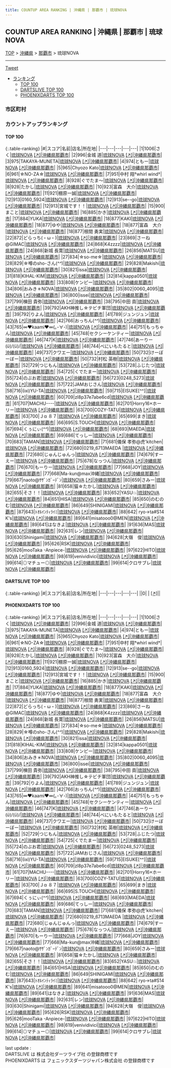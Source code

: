 ```yaml
---
title: COUNTUP AREA RANKING | 沖縄県 | 那覇市 | 琉球NOVA
---
```

## COUNTUP AREA RANKING | 沖縄県 | 那覇市 | 琉球NOVA

[TOP](/darts/rank/) > [沖縄県](/darts/rank/沖縄県/) > [那覇市](/darts/rank/沖縄県/那覇市/) > 琉球NOVA

___

<a href="https://twitter.com/share?ref_src=twsrc%5Etfw" data-text="COUNTUP AREA RANKING | 沖縄県那覇市琉球NOVA" class="twitter-share-button" data-hashtags="DARTSLIVE,PHOENIXDARTS,darts,ダーツ" data-show-count="false">Tweet</a>

* [ランキング](#カウントアップランキング)
    * [TOP 100](#top-100)
    * [DARTSLIVE TOP 100](#dartslive-top-100)
    * [PHOENIXDARTS TOP 100](#phoenixdarts-top-100)

### 市区町村

<ul>

</ul>

### カウントアップランキング

#### TOP 100



{:.table-ranking}
|#|スコア|名前|店名|所在地|
|---|---|---|---|---|
|1|1006|<span class="rank-name-pd">さく</span>|<a href="/darts/rank/shops/65131.html">琉球NOVA</a> <a href="https://vs.phoenixdarts.com/jp/shop/shopDetailInfo/s_65131?s_seq=65131">[↗]</a>|<a href="/darts/rank/沖縄県/那覇市">沖縄県那覇市</a>|
|2|996|<span class="rank-name-pd">金城 道</span>|<a href="/darts/rank/shops/65131.html">琉球NOVA</a> <a href="https://vs.phoenixdarts.com/jp/shop/shopDetailInfo/s_65131?s_seq=65131">[↗]</a>|<a href="/darts/rank/沖縄県/那覇市">沖縄県那覇市</a>|
|3|975|<span class="rank-name-pd">TAKAYA-MUNETA</span>|<a href="/darts/rank/shops/65131.html">琉球NOVA</a> <a href="https://vs.phoenixdarts.com/jp/shop/shopDetailInfo/s_65131?s_seq=65131">[↗]</a>|<a href="/darts/rank/沖縄県/那覇市">沖縄県那覇市</a>|
|4|974|<span class="rank-name-pd">ともー</span>|<a href="/darts/rank/shops/65131.html">琉球NOVA</a> <a href="https://vs.phoenixdarts.com/jp/shop/shopDetailInfo/s_65131?s_seq=65131">[↗]</a>|<a href="/darts/rank/沖縄県/那覇市">沖縄県那覇市</a>|
|5|965|<span class="rank-name-pd">Chyozo Kato</span>|<a href="/darts/rank/shops/65131.html">琉球NOVA</a> <a href="https://vs.phoenixdarts.com/jp/shop/shopDetailInfo/s_65131?s_seq=65131">[↗]</a>|<a href="/darts/rank/沖縄県/那覇市">沖縄県那覇市</a>|
|6|961|<span class="rank-name-pd">☆NO-ZA☆</span>|<a href="/darts/rank/shops/65131.html">琉球NOVA</a> <a href="https://vs.phoenixdarts.com/jp/shop/shopDetailInfo/s_65131?s_seq=65131">[↗]</a>|<a href="/darts/rank/沖縄県/那覇市">沖縄県那覇市</a>|
|7|951|<span class="rank-name-pd">中村 翔†whirl wind†</span>|<a href="/darts/rank/shops/65131.html">琉球NOVA</a> <a href="https://vs.phoenixdarts.com/jp/shop/shopDetailInfo/s_65131?s_seq=65131">[↗]</a>|<a href="/darts/rank/沖縄県/那覇市">沖縄県那覇市</a>|
|8|928|<span class="rank-name-pd">ぐでたま〜</span>|<a href="/darts/rank/shops/65131.html">琉球NOVA</a> <a href="https://vs.phoenixdarts.com/jp/shop/shopDetailInfo/s_65131?s_seq=65131">[↗]</a>|<a href="/darts/rank/沖縄県/那覇市">沖縄県那覇市</a>|
|8|928|<span class="rank-name-pd">たかし</span>|<a href="/darts/rank/shops/65131.html">琉球NOVA</a> <a href="https://vs.phoenixdarts.com/jp/shop/shopDetailInfo/s_65131?s_seq=65131">[↗]</a>|<a href="/darts/rank/沖縄県/那覇市">沖縄県那覇市</a>|
|10|923|<span class="rank-name-pd">富森　大介</span>|<a href="/darts/rank/shops/65131.html">琉球NOVA</a> <a href="https://vs.phoenixdarts.com/jp/shop/shopDetailInfo/s_65131?s_seq=65131">[↗]</a>|<a href="/darts/rank/沖縄県/那覇市">沖縄県那覇市</a>|
|11|921|<span class="rank-name-pd">棚原一誠</span>|<a href="/darts/rank/shops/65131.html">琉球NOVA</a> <a href="https://vs.phoenixdarts.com/jp/shop/shopDetailInfo/s_65131?s_seq=65131">[↗]</a>|<a href="/darts/rank/沖縄県/那覇市">沖縄県那覇市</a>|
|12|913|<span class="rank-name-pd">0160_5924</span>|<a href="/darts/rank/shops/65131.html">琉球NOVA</a> <a href="https://vs.phoenixdarts.com/jp/shop/shopDetailInfo/s_65131?s_seq=65131">[↗]</a>|<a href="/darts/rank/沖縄県/那覇市">沖縄県那覇市</a>|
|12|913|<span class="rank-name-pd">se--go</span>|<a href="/darts/rank/shops/65131.html">琉球NOVA</a> <a href="https://vs.phoenixdarts.com/jp/shop/shopDetailInfo/s_65131?s_seq=65131">[↗]</a>|<a href="/darts/rank/沖縄県/那覇市">沖縄県那覇市</a>|
|12|913|<span class="rank-name-pd">宮城です！！</span>|<a href="/darts/rank/shops/65131.html">琉球NOVA</a> <a href="https://vs.phoenixdarts.com/jp/shop/shopDetailInfo/s_65131?s_seq=65131">[↗]</a>|<a href="/darts/rank/沖縄県/那覇市">沖縄県那覇市</a>|
|15|900|<span class="rank-name-pd">まこと</span>|<a href="/darts/rank/shops/65131.html">琉球NOVA</a> <a href="https://vs.phoenixdarts.com/jp/shop/shopDetailInfo/s_65131?s_seq=65131">[↗]</a>|<a href="/darts/rank/沖縄県/那覇市">沖縄県那覇市</a>|
|16|885|<span class="rank-name-pd">かき</span>|<a href="/darts/rank/shops/65131.html">琉球NOVA</a> <a href="https://vs.phoenixdarts.com/jp/shop/shopDetailInfo/s_65131?s_seq=65131">[↗]</a>|<a href="/darts/rank/沖縄県/那覇市">沖縄県那覇市</a>|
|17|884|<span class="rank-name-pd">*YUKA*</span>|<a href="/darts/rank/shops/65131.html">琉球NOVA</a> <a href="https://vs.phoenixdarts.com/jp/shop/shopDetailInfo/s_65131?s_seq=65131">[↗]</a>|<a href="/darts/rank/沖縄県/那覇市">沖縄県那覇市</a>|
|18|877|<span class="rank-name-pd">KAKI</span>|<a href="/darts/rank/shops/65131.html">琉球NOVA</a> <a href="https://vs.phoenixdarts.com/jp/shop/shopDetailInfo/s_65131?s_seq=65131">[↗]</a>|<a href="/darts/rank/沖縄県/那覇市">沖縄県那覇市</a>|
|18|877|<span class="rank-name-pd">ゆや</span>|<a href="/darts/rank/shops/65131.html">琉球NOVA</a> <a href="https://vs.phoenixdarts.com/jp/shop/shopDetailInfo/s_65131?s_seq=65131">[↗]</a>|<a href="/darts/rank/沖縄県/那覇市">沖縄県那覇市</a>|
|18|877|<span class="rank-name-pd">富森　大介　</span>|<a href="/darts/rank/shops/65131.html">琉球NOVA</a> <a href="https://vs.phoenixdarts.com/jp/shop/shopDetailInfo/s_65131?s_seq=65131">[↗]</a>|<a href="/darts/rank/沖縄県/那覇市">沖縄県那覇市</a>|
|18|877|<span class="rank-name-pd">根間 勇実</span>|<a href="/darts/rank/shops/65131.html">琉球NOVA</a> <a href="https://vs.phoenixdarts.com/jp/shop/shopDetailInfo/s_65131?s_seq=65131">[↗]</a>|<a href="/darts/rank/沖縄県/那覇市">沖縄県那覇市</a>|
|22|872|<span class="rank-name-pd">どらっち(・ω・)</span>|<a href="/darts/rank/shops/65131.html">琉球NOVA</a> <a href="https://vs.phoenixdarts.com/jp/shop/shopDetailInfo/s_65131?s_seq=65131">[↗]</a>|<a href="/darts/rank/沖縄県/那覇市">沖縄県那覇市</a>|
|23|869|<span class="rank-name-pd">さーね@GIMAC</span>|<a href="/darts/rank/shops/65131.html">琉球NOVA</a> <a href="https://vs.phoenixdarts.com/jp/shop/shopDetailInfo/s_65131?s_seq=65131">[↗]</a>|<a href="/darts/rank/沖縄県/那覇市">沖縄県那覇市</a>|
|24|868|<span class="rank-name-pd">K4zzzz</span>|<a href="/darts/rank/shops/65131.html">琉球NOVA</a> <a href="https://vs.phoenixdarts.com/jp/shop/shopDetailInfo/s_65131?s_seq=65131">[↗]</a>|<a href="/darts/rank/沖縄県/那覇市">沖縄県那覇市</a>|
|24|868|<span class="rank-name-pd">新城 長寛</span>|<a href="/darts/rank/shops/65131.html">琉球NOVA</a> <a href="https://vs.phoenixdarts.com/jp/shop/shopDetailInfo/s_65131?s_seq=65131">[↗]</a>|<a href="/darts/rank/沖縄県/那覇市">沖縄県那覇市</a>|
|26|856|<span class="rank-name-pd">MATSU</span>|<a href="/darts/rank/shops/65131.html">琉球NOVA</a> <a href="https://vs.phoenixdarts.com/jp/shop/shopDetailInfo/s_65131?s_seq=65131">[↗]</a>|<a href="/darts/rank/沖縄県/那覇市">沖縄県那覇市</a>|
|27|834|<span class="rank-name-pd">☆so-me☆</span>|<a href="/darts/rank/shops/65131.html">琉球NOVA</a> <a href="https://vs.phoenixdarts.com/jp/shop/shopDetailInfo/s_65131?s_seq=65131">[↗]</a>|<a href="/darts/rank/沖縄県/那覇市">沖縄県那覇市</a>|
|28|829|<span class="rank-name-pd">☆噂のsho-さん(*^^*)</span>|<a href="/darts/rank/shops/65131.html">琉球NOVA</a> <a href="https://vs.phoenixdarts.com/jp/shop/shopDetailInfo/s_65131?s_seq=65131">[↗]</a>|<a href="/darts/rank/沖縄県/那覇市">沖縄県那覇市</a>|
|29|828|<span class="rank-name-pd">Makishi</span>|<a href="/darts/rank/shops/65131.html">琉球NOVA</a> <a href="https://vs.phoenixdarts.com/jp/shop/shopDetailInfo/s_65131?s_seq=65131">[↗]</a>|<a href="/darts/rank/沖縄県/那覇市">沖縄県那覇市</a>|
|30|821|<span class="rank-name-pd">issa</span>|<a href="/darts/rank/shops/65131.html">琉球NOVA</a> <a href="https://vs.phoenixdarts.com/jp/shop/shopDetailInfo/s_65131?s_seq=65131">[↗]</a>|<a href="/darts/rank/沖縄県/那覇市">沖縄県那覇市</a>|
|31|818|<span class="rank-name-pd">KIHAL-KIM</span>|<a href="/darts/rank/shops/65131.html">琉球NOVA</a> <a href="https://vs.phoenixdarts.com/jp/shop/shopDetailInfo/s_65131?s_seq=65131">[↗]</a>|<a href="/darts/rank/沖縄県/那覇市">沖縄県那覇市</a>|
|32|814|<span class="rank-name-pd">kappa0501</span>|<a href="/darts/rank/shops/65131.html">琉球NOVA</a> <a href="https://vs.phoenixdarts.com/jp/shop/shopDetailInfo/s_65131?s_seq=65131">[↗]</a>|<a href="/darts/rank/沖縄県/那覇市">沖縄県那覇市</a>|
|33|808|<span class="rank-name-pd">ケンピー</span>|<a href="/darts/rank/shops/65131.html">琉球NOVA</a> <a href="https://vs.phoenixdarts.com/jp/shop/shopDetailInfo/s_65131?s_seq=65131">[↗]</a>|<a href="/darts/rank/沖縄県/那覇市">沖縄県那覇市</a>|
|34|806|<span class="rank-name-pd">おみき＊NOVA</span>|<a href="/darts/rank/shops/65131.html">琉球NOVA</a> <a href="https://vs.phoenixdarts.com/jp/shop/shopDetailInfo/s_65131?s_seq=65131">[↗]</a>|<a href="/darts/rank/沖縄県/那覇市">沖縄県那覇市</a>|
|35|802|<span class="rank-name-pd">0060_4095</span>|<a href="/darts/rank/shops/65131.html">琉球NOVA</a> <a href="https://vs.phoenixdarts.com/jp/shop/shopDetailInfo/s_65131?s_seq=65131">[↗]</a>|<a href="/darts/rank/沖縄県/那覇市">沖縄県那覇市</a>|
|36|800|<span class="rank-name-pd">issei</span>|<a href="/darts/rank/shops/65131.html">琉球NOVA</a> <a href="https://vs.phoenixdarts.com/jp/shop/shopDetailInfo/s_65131?s_seq=65131">[↗]</a>|<a href="/darts/rank/沖縄県/那覇市">沖縄県那覇市</a>|
|37|799|<span class="rank-name-pd"><span class="pro-icon-pd"></span>棟田 貴弥</span>|<a href="/darts/rank/shops/65131.html">琉球NOVA</a> <a href="https://vs.phoenixdarts.com/jp/shop/shopDetailInfo/s_65131?s_seq=65131">[↗]</a>|<a href="/darts/rank/沖縄県/那覇市">沖縄県那覇市</a>|
|38|795|<span class="rank-name-pd">中田 貢</span>|<a href="/darts/rank/shops/65131.html">琉球NOVA</a> <a href="https://vs.phoenixdarts.com/jp/shop/shopDetailInfo/s_65131?s_seq=65131">[↗]</a>|<a href="/darts/rank/沖縄県/那覇市">沖縄県那覇市</a>|
|39|792|<span class="rank-name-pd">AKH神推し☆テビチ軍団</span>|<a href="/darts/rank/shops/65131.html">琉球NOVA</a> <a href="https://vs.phoenixdarts.com/jp/shop/shopDetailInfo/s_65131?s_seq=65131">[↗]</a>|<a href="/darts/rank/沖縄県/那覇市">沖縄県那覇市</a>|
|39|792|<span class="rank-name-pd">りよん</span>|<a href="/darts/rank/shops/65131.html">琉球NOVA</a> <a href="https://vs.phoenixdarts.com/jp/shop/shopDetailInfo/s_65131?s_seq=65131">[↗]</a>|<a href="/darts/rank/沖縄県/那覇市">沖縄県那覇市</a>|
|41|789|<span class="rank-name-pd">ジュンジュン</span>|<a href="/darts/rank/shops/65131.html">琉球NOVA</a> <a href="https://vs.phoenixdarts.com/jp/shop/shopDetailInfo/s_65131?s_seq=65131">[↗]</a>|<a href="/darts/rank/沖縄県/那覇市">沖縄県那覇市</a>|
|42|766|<span class="rank-name-pd">おっちん(*^^*)</span>|<a href="/darts/rank/shops/65131.html">琉球NOVA</a> <a href="https://vs.phoenixdarts.com/jp/shop/shopDetailInfo/s_65131?s_seq=65131">[↗]</a>|<a href="/darts/rank/沖縄県/那覇市">沖縄県那覇市</a>|
|43|765|<span class="rank-name-pd">∞❤︎kaami❤︎∞(｡-∀-)</span>|<a href="/darts/rank/shops/65131.html">琉球NOVA</a> <a href="https://vs.phoenixdarts.com/jp/shop/shopDetailInfo/s_65131?s_seq=65131">[↗]</a>|<a href="/darts/rank/沖縄県/那覇市">沖縄県那覇市</a>|
|44|751|<span class="rank-name-pd">もっちゃん</span>|<a href="/darts/rank/shops/65131.html">琉球NOVA</a> <a href="https://vs.phoenixdarts.com/jp/shop/shopDetailInfo/s_65131?s_seq=65131">[↗]</a>|<a href="/darts/rank/沖縄県/那覇市">沖縄県那覇市</a>|
|45|748|<span class="rank-name-pd">セクシーケンティー</span>|<a href="/darts/rank/shops/65131.html">琉球NOVA</a> <a href="https://vs.phoenixdarts.com/jp/shop/shopDetailInfo/s_65131?s_seq=65131">[↗]</a>|<a href="/darts/rank/沖縄県/那覇市">沖縄県那覇市</a>|
|46|747|<span class="rank-name-pd">Κ</span>|<a href="/darts/rank/shops/65131.html">琉球NOVA</a> <a href="https://vs.phoenixdarts.com/jp/shop/shopDetailInfo/s_65131?s_seq=65131">[↗]</a>|<a href="/darts/rank/沖縄県/那覇市">沖縄県那覇市</a>|
|47|746|<span class="rank-name-pd">あーりー\(ϋ)/\(ϋ)/</span>|<a href="/darts/rank/shops/65131.html">琉球NOVA</a> <a href="https://vs.phoenixdarts.com/jp/shop/shopDetailInfo/s_65131?s_seq=65131">[↗]</a>|<a href="/darts/rank/沖縄県/那覇市">沖縄県那覇市</a>|
|48|744|<span class="rank-name-pd">べにいもたると</span>|<a href="/darts/rank/shops/65131.html">琉球NOVA</a> <a href="https://vs.phoenixdarts.com/jp/shop/shopDetailInfo/s_65131?s_seq=65131">[↗]</a>|<a href="/darts/rank/沖縄県/那覇市">沖縄県那覇市</a>|
|49|737|<span class="rank-name-pd">クワエー</span>|<a href="/darts/rank/shops/65131.html">琉球NOVA</a> <a href="https://vs.phoenixdarts.com/jp/shop/shopDetailInfo/s_65131?s_seq=65131">[↗]</a>|<a href="/darts/rank/沖縄県/那覇市">沖縄県那覇市</a>|
|50|732|<span class="rank-name-pd">けーぼーぼー</span>|<a href="/darts/rank/shops/65131.html">琉球NOVA</a> <a href="https://vs.phoenixdarts.com/jp/shop/shopDetailInfo/s_65131?s_seq=65131">[↗]</a>|<a href="/darts/rank/沖縄県/那覇市">沖縄県那覇市</a>|
|50|732|<span class="rank-name-pd"><span class="pro-icon-pd"></span>村松 英樹</span>|<a href="/darts/rank/shops/65131.html">琉球NOVA</a> <a href="https://vs.phoenixdarts.com/jp/shop/shopDetailInfo/s_65131?s_seq=65131">[↗]</a>|<a href="/darts/rank/沖縄県/那覇市">沖縄県那覇市</a>|
|52|729|<span class="rank-name-pd">つじもん</span>|<a href="/darts/rank/shops/65131.html">琉球NOVA</a> <a href="https://vs.phoenixdarts.com/jp/shop/shopDetailInfo/s_65131?s_seq=65131">[↗]</a>|<a href="/darts/rank/沖縄県/那覇市">沖縄県那覇市</a>|
|53|728|<span class="rank-name-pd">ふじたつ</span>|<a href="/darts/rank/shops/65131.html">琉球NOVA</a> <a href="https://vs.phoenixdarts.com/jp/shop/shopDetailInfo/s_65131?s_seq=65131">[↗]</a>|<a href="/darts/rank/沖縄県/那覇市">沖縄県那覇市</a>|
|54|725|<span class="rank-name-pd">くでたまー</span>|<a href="/darts/rank/shops/65131.html">琉球NOVA</a> <a href="https://vs.phoenixdarts.com/jp/shop/shopDetailInfo/s_65131?s_seq=65131">[↗]</a>|<a href="/darts/rank/沖縄県/那覇市">沖縄県那覇市</a>|
|55|724|<span class="rank-name-pd">のぶお君</span>|<a href="/darts/rank/shops/65131.html">琉球NOVA</a> <a href="https://vs.phoenixdarts.com/jp/shop/shopDetailInfo/s_65131?s_seq=65131">[↗]</a>|<a href="/darts/rank/沖縄県/那覇市">沖縄県那覇市</a>|
|56|723|<span class="rank-name-pd">0248_5273</span>|<a href="/darts/rank/shops/65131.html">琉球NOVA</a> <a href="https://vs.phoenixdarts.com/jp/shop/shopDetailInfo/s_65131?s_seq=65131">[↗]</a>|<a href="/darts/rank/沖縄県/那覇市">沖縄県那覇市</a>|
|57|722|<span class="rank-name-pd">JAMおじさん</span>|<a href="/darts/rank/shops/65131.html">琉球NOVA</a> <a href="https://vs.phoenixdarts.com/jp/shop/shopDetailInfo/s_65131?s_seq=65131">[↗]</a>|<a href="/darts/rank/沖縄県/那覇市">沖縄県那覇市</a>|
|58|716|<span class="rank-name-pd">(ixi)YU-TA</span>|<a href="/darts/rank/shops/65131.html">琉球NOVA</a> <a href="https://vs.phoenixdarts.com/jp/shop/shopDetailInfo/s_65131?s_seq=65131">[↗]</a>|<a href="/darts/rank/沖縄県/那覇市">沖縄県那覇市</a>|
|59|715|<span class="rank-name-pd">EISUKE[^^]</span>|<a href="/darts/rank/shops/65131.html">琉球NOVA</a> <a href="https://vs.phoenixdarts.com/jp/shop/shopDetailInfo/s_65131?s_seq=65131">[↗]</a>|<a href="/darts/rank/沖縄県/那覇市">沖縄県那覇市</a>|
|60|709|<span class="rank-name-pd">zl8p37e7abe6cd</span>|<a href="/darts/rank/shops/65131.html">琉球NOVA</a> <a href="https://vs.phoenixdarts.com/jp/shop/shopDetailInfo/s_65131?s_seq=65131">[↗]</a>|<a href="/darts/rank/沖縄県/那覇市">沖縄県那覇市</a>|
|61|707|<span class="rank-name-pd">MACHU----</span>|<a href="/darts/rank/shops/65131.html">琉球NOVA</a> <a href="https://vs.phoenixdarts.com/jp/shop/shopDetailInfo/s_65131?s_seq=65131">[↗]</a>|<a href="/darts/rank/沖縄県/那覇市">沖縄県那覇市</a>|
|62|701|<span class="rank-name-pd">Horry16×ホーリー</span>|<a href="/darts/rank/shops/65131.html">琉球NOVA</a> <a href="https://vs.phoenixdarts.com/jp/shop/shopDetailInfo/s_65131?s_seq=65131">[↗]</a>|<a href="/darts/rank/沖縄県/那覇市">沖縄県那覇市</a>|
|63|700|<span class="rank-name-pd">COZY-TATU</span>|<a href="/darts/rank/shops/65131.html">琉球NOVA</a> <a href="https://vs.phoenixdarts.com/jp/shop/shopDetailInfo/s_65131?s_seq=65131">[↗]</a>|<a href="/darts/rank/沖縄県/那覇市">沖縄県那覇市</a>|
|63|700|<span class="rank-name-pd">Ｊα ８７</span>|<a href="/darts/rank/shops/65131.html">琉球NOVA</a> <a href="https://vs.phoenixdarts.com/jp/shop/shopDetailInfo/s_65131?s_seq=65131">[↗]</a>|<a href="/darts/rank/沖縄県/那覇市">沖縄県那覇市</a>|
|65|699|<span class="rank-name-pd">まき</span>|<a href="/darts/rank/shops/65131.html">琉球NOVA</a> <a href="https://vs.phoenixdarts.com/jp/shop/shopDetailInfo/s_65131?s_seq=65131">[↗]</a>|<a href="/darts/rank/沖縄県/那覇市">沖縄県那覇市</a>|
|66|695|<span class="rank-name-pd">S.TOUCH</span>|<a href="/darts/rank/shops/65131.html">琉球NOVA</a> <a href="https://vs.phoenixdarts.com/jp/shop/shopDetailInfo/s_65131?s_seq=65131">[↗]</a>|<a href="/darts/rank/沖縄県/那覇市">沖縄県那覇市</a>|
|67|694|<span class="rank-name-pd">くぅにぃ(*^^*)</span>|<a href="/darts/rank/shops/65131.html">琉球NOVA</a> <a href="https://vs.phoenixdarts.com/jp/shop/shopDetailInfo/s_65131?s_seq=65131">[↗]</a>|<a href="/darts/rank/沖縄県/那覇市">沖縄県那覇市</a>|
|68|693|<span class="rank-name-pd">MAEDA</span>|<a href="/darts/rank/shops/65131.html">琉球NOVA</a> <a href="https://vs.phoenixdarts.com/jp/shop/shopDetailInfo/s_65131?s_seq=65131">[↗]</a>|<a href="/darts/rank/沖縄県/那覇市">沖縄県那覇市</a>|
|69|686|<span class="rank-name-pd">てっしー</span>|<a href="/darts/rank/shops/65131.html">琉球NOVA</a> <a href="https://vs.phoenixdarts.com/jp/shop/shopDetailInfo/s_65131?s_seq=65131">[↗]</a>|<a href="/darts/rank/沖縄県/那覇市">沖縄県那覇市</a>|
|70|683|<span class="rank-name-pd">TAMAN</span>|<a href="/darts/rank/shops/65131.html">琉球NOVA</a> <a href="https://vs.phoenixdarts.com/jp/shop/shopDetailInfo/s_65131?s_seq=65131">[↗]</a>|<a href="/darts/rank/沖縄県/那覇市">沖縄県那覇市</a>|
|71|681|<span class="rank-name-pd">儀保 孝弥@虎&#x27;kitchen</span>|<a href="/darts/rank/shops/65131.html">琉球NOVA</a> <a href="https://vs.phoenixdarts.com/jp/shop/shopDetailInfo/s_65131?s_seq=65131">[↗]</a>|<a href="/darts/rank/沖縄県/那覇市">沖縄県那覇市</a>|
|72|680|<span class="rank-name-pd">0219_6713MAEDA  </span>|<a href="/darts/rank/shops/65131.html">琉球NOVA</a> <a href="https://vs.phoenixdarts.com/jp/shop/shopDetailInfo/s_65131?s_seq=65131">[↗]</a>|<a href="/darts/rank/沖縄県/那覇市">沖縄県那覇市</a>|
|72|680|<span class="rank-name-pd">じゅんじゅんっ</span>|<a href="/darts/rank/shops/65131.html">琉球NOVA</a> <a href="https://vs.phoenixdarts.com/jp/shop/shopDetailInfo/s_65131?s_seq=65131">[↗]</a>|<a href="/darts/rank/沖縄県/那覇市">沖縄県那覇市</a>|
|74|679|<span class="rank-name-pd">すーえー</span>|<a href="/darts/rank/shops/65131.html">琉球NOVA</a> <a href="https://vs.phoenixdarts.com/jp/shop/shopDetailInfo/s_65131?s_seq=65131">[↗]</a>|<a href="/darts/rank/沖縄県/那覇市">沖縄県那覇市</a>|
|75|678|<span class="rank-name-pd">なっつん</span>|<a href="/darts/rank/shops/65131.html">琉球NOVA</a> <a href="https://vs.phoenixdarts.com/jp/shop/shopDetailInfo/s_65131?s_seq=65131">[↗]</a>|<a href="/darts/rank/沖縄県/那覇市">沖縄県那覇市</a>|
|76|670|<span class="rank-name-pd">もーりー</span>|<a href="/darts/rank/shops/65131.html">琉球NOVA</a> <a href="https://vs.phoenixdarts.com/jp/shop/shopDetailInfo/s_65131?s_seq=65131">[↗]</a>|<a href="/darts/rank/沖縄県/那覇市">沖縄県那覇市</a>|
|77|668|<span class="rank-name-pd">JOY</span>|<a href="/darts/rank/shops/65131.html">琉球NOVA</a> <a href="https://vs.phoenixdarts.com/jp/shop/shopDetailInfo/s_65131?s_seq=65131">[↗]</a>|<a href="/darts/rank/沖縄県/那覇市">沖縄県那覇市</a>|
|77|668|<span class="rank-name-pd">Ma-kun@max沖縄</span>|<a href="/darts/rank/shops/65131.html">琉球NOVA</a> <a href="https://vs.phoenixdarts.com/jp/shop/shopDetailInfo/s_65131?s_seq=65131">[↗]</a>|<a href="/darts/rank/沖縄県/那覇市">沖縄県那覇市</a>|
|79|667|<span class="rank-name-pd">naoto@ｻｻﾞﾝｶﾞｰﾃﾞﾝ</span>|<a href="/darts/rank/shops/65131.html">琉球NOVA</a> <a href="https://vs.phoenixdarts.com/jp/shop/shopDetailInfo/s_65131?s_seq=65131">[↗]</a>|<a href="/darts/rank/沖縄県/那覇市">沖縄県那覇市</a>|
|80|659|<span class="rank-name-pd">さみー</span>|<a href="/darts/rank/shops/65131.html">琉球NOVA</a> <a href="https://vs.phoenixdarts.com/jp/shop/shopDetailInfo/s_65131?s_seq=65131">[↗]</a>|<a href="/darts/rank/沖縄県/那覇市">沖縄県那覇市</a>|
|81|658|<span class="rank-name-pd">猫☆たかし</span>|<a href="/darts/rank/shops/65131.html">琉球NOVA</a> <a href="https://vs.phoenixdarts.com/jp/shop/shopDetailInfo/s_65131?s_seq=65131">[↗]</a>|<a href="/darts/rank/沖縄県/那覇市">沖縄県那覇市</a>|
|82|655|<span class="rank-name-pd">そさ！！</span>|<a href="/darts/rank/shops/65131.html">琉球NOVA</a> <a href="https://vs.phoenixdarts.com/jp/shop/shopDetailInfo/s_65131?s_seq=65131">[↗]</a>|<a href="/darts/rank/沖縄県/那覇市">沖縄県那覇市</a>|
|83|652|<span class="rank-name-pd">YASU💥</span>|<a href="/darts/rank/shops/65131.html">琉球NOVA</a> <a href="https://vs.phoenixdarts.com/jp/shop/shopDetailInfo/s_65131?s_seq=65131">[↗]</a>|<a href="/darts/rank/沖縄県/那覇市">沖縄県那覇市</a>|
|84|651|<span class="rank-name-pd">HISA</span>|<a href="/darts/rank/shops/65131.html">琉球NOVA</a> <a href="https://vs.phoenixdarts.com/jp/shop/shopDetailInfo/s_65131?s_seq=65131">[↗]</a>|<a href="/darts/rank/沖縄県/那覇市">沖縄県那覇市</a>|
|85|650|<span class="rank-name-pd">のむのむ</span>|<a href="/darts/rank/shops/65131.html">琉球NOVA</a> <a href="https://vs.phoenixdarts.com/jp/shop/shopDetailInfo/s_65131?s_seq=65131">[↗]</a>|<a href="/darts/rank/沖縄県/那覇市">沖縄県那覇市</a>|
|86|649|<span class="rank-name-pd">SHINIGAMI</span>|<a href="/darts/rank/shops/65131.html">琉球NOVA</a> <a href="https://vs.phoenixdarts.com/jp/shop/shopDetailInfo/s_65131?s_seq=65131">[↗]</a>|<a href="/darts/rank/沖縄県/那覇市">沖縄県那覇市</a>|
|87|643|<span class="rank-name-pd">ﾄｵﾙｲﾝﾃｨﾗｲﾐ</span>|<a href="/darts/rank/shops/65131.html">琉球NOVA</a> <a href="https://vs.phoenixdarts.com/jp/shop/shopDetailInfo/s_65131?s_seq=65131">[↗]</a>|<a href="/darts/rank/沖縄県/那覇市">沖縄県那覇市</a>|
|88|642|<span class="rank-name-pd"> ryo→ta#S14 K&#x27;s</span>|<a href="/darts/rank/shops/65131.html">琉球NOVA</a> <a href="https://vs.phoenixdarts.com/jp/shop/shopDetailInfo/s_65131?s_seq=65131">[↗]</a>|<a href="/darts/rank/沖縄県/那覇市">沖縄県那覇市</a>|
|89|641|<span class="rank-name-pd">misatooo0@MEN</span>|<a href="/darts/rank/shops/65131.html">琉球NOVA</a> <a href="https://vs.phoenixdarts.com/jp/shop/shopDetailInfo/s_65131?s_seq=65131">[↗]</a>|<a href="/darts/rank/沖縄県/那覇市">沖縄県那覇市</a>|
|89|641|<span class="rank-name-pd">はなきよ</span>|<a href="/darts/rank/shops/65131.html">琉球NOVA</a> <a href="https://vs.phoenixdarts.com/jp/shop/shopDetailInfo/s_65131?s_seq=65131">[↗]</a>|<a href="/darts/rank/沖縄県/那覇市">沖縄県那覇市</a>|
|91|636|<span class="rank-name-pd">MAS</span>|<a href="/darts/rank/shops/65131.html">琉球NOVA</a> <a href="https://vs.phoenixdarts.com/jp/shop/shopDetailInfo/s_65131?s_seq=65131">[↗]</a>|<a href="/darts/rank/沖縄県/那覇市">沖縄県那覇市</a>|
|92|631|<span class="rank-name-pd">レン</span>|<a href="/darts/rank/shops/65131.html">琉球NOVA</a> <a href="https://vs.phoenixdarts.com/jp/shop/shopDetailInfo/s_65131?s_seq=65131">[↗]</a>|<a href="/darts/rank/沖縄県/那覇市">沖縄県那覇市</a>|
|93|630|<span class="rank-name-pd">Shinigami</span>|<a href="/darts/rank/shops/65131.html">琉球NOVA</a> <a href="https://vs.phoenixdarts.com/jp/shop/shopDetailInfo/s_65131?s_seq=65131">[↗]</a>|<a href="/darts/rank/沖縄県/那覇市">沖縄県那覇市</a>|
|94|628|<span class="rank-name-pd">大嶺　俊</span>|<a href="/darts/rank/shops/65131.html">琉球NOVA</a> <a href="https://vs.phoenixdarts.com/jp/shop/shopDetailInfo/s_65131?s_seq=65131">[↗]</a>|<a href="/darts/rank/沖縄県/那覇市">沖縄県那覇市</a>|
|95|626|<span class="rank-name-pd">RSK</span>|<a href="/darts/rank/shops/65131.html">琉球NOVA</a> <a href="https://vs.phoenixdarts.com/jp/shop/shopDetailInfo/s_65131?s_seq=65131">[↗]</a>|<a href="/darts/rank/沖縄県/那覇市">沖縄県那覇市</a>|
|95|626|<span class="rank-name-pd">mooTaka -Anpiece-</span>|<a href="/darts/rank/shops/65131.html">琉球NOVA</a> <a href="https://vs.phoenixdarts.com/jp/shop/shopDetailInfo/s_65131?s_seq=65131">[↗]</a>|<a href="/darts/rank/沖縄県/那覇市">沖縄県那覇市</a>|
|97|622|<span class="rank-name-pd">HITO</span>|<a href="/darts/rank/shops/65131.html">琉球NOVA</a> <a href="https://vs.phoenixdarts.com/jp/shop/shopDetailInfo/s_65131?s_seq=65131">[↗]</a>|<a href="/darts/rank/沖縄県/那覇市">沖縄県那覇市</a>|
|98|619|<span class="rank-name-pd">venividivici</span>|<a href="/darts/rank/shops/65131.html">琉球NOVA</a> <a href="https://vs.phoenixdarts.com/jp/shop/shopDetailInfo/s_65131?s_seq=65131">[↗]</a>|<a href="/darts/rank/沖縄県/那覇市">沖縄県那覇市</a>|
|99|614|<span class="rank-name-pd">◎マチュー◎</span>|<a href="/darts/rank/shops/65131.html">琉球NOVA</a> <a href="https://vs.phoenixdarts.com/jp/shop/shopDetailInfo/s_65131?s_seq=65131">[↗]</a>|<a href="/darts/rank/沖縄県/那覇市">沖縄県那覇市</a>|
|99|614|<span class="rank-name-pd">クロサブレ</span>|<a href="/darts/rank/shops/65131.html">琉球NOVA</a> <a href="https://vs.phoenixdarts.com/jp/shop/shopDetailInfo/s_65131?s_seq=65131">[↗]</a>|<a href="/darts/rank/沖縄県/那覇市">沖縄県那覇市</a>|


#### DARTSLIVE TOP 100



{:.table-ranking}
|#|スコア|名前|店名|所在地|
|---|---|---|---|---|
||0|<span class="rank-name-dl"> </span>|<a href="/darts/rank/shops/.html"></a> <a href="">[↗]</a>|<a href="/darts/rank//"></a>|


#### PHOENIXDARTS TOP 100



{:.table-ranking}
|#|スコア|名前|店名|所在地|
|---|---|---|---|---|
|1|1006|<span class="rank-name-pd">さく</span>|<a href="/darts/rank/shops/65131.html">琉球NOVA</a> <a href="https://vs.phoenixdarts.com/jp/shop/shopDetailInfo/s_65131?s_seq=65131">[↗]</a>|<a href="/darts/rank/沖縄県/那覇市">沖縄県那覇市</a>|
|2|996|<span class="rank-name-pd">金城 道</span>|<a href="/darts/rank/shops/65131.html">琉球NOVA</a> <a href="https://vs.phoenixdarts.com/jp/shop/shopDetailInfo/s_65131?s_seq=65131">[↗]</a>|<a href="/darts/rank/沖縄県/那覇市">沖縄県那覇市</a>|
|3|975|<span class="rank-name-pd">TAKAYA-MUNETA</span>|<a href="/darts/rank/shops/65131.html">琉球NOVA</a> <a href="https://vs.phoenixdarts.com/jp/shop/shopDetailInfo/s_65131?s_seq=65131">[↗]</a>|<a href="/darts/rank/沖縄県/那覇市">沖縄県那覇市</a>|
|4|974|<span class="rank-name-pd">ともー</span>|<a href="/darts/rank/shops/65131.html">琉球NOVA</a> <a href="https://vs.phoenixdarts.com/jp/shop/shopDetailInfo/s_65131?s_seq=65131">[↗]</a>|<a href="/darts/rank/沖縄県/那覇市">沖縄県那覇市</a>|
|5|965|<span class="rank-name-pd">Chyozo Kato</span>|<a href="/darts/rank/shops/65131.html">琉球NOVA</a> <a href="https://vs.phoenixdarts.com/jp/shop/shopDetailInfo/s_65131?s_seq=65131">[↗]</a>|<a href="/darts/rank/沖縄県/那覇市">沖縄県那覇市</a>|
|6|961|<span class="rank-name-pd">☆NO-ZA☆</span>|<a href="/darts/rank/shops/65131.html">琉球NOVA</a> <a href="https://vs.phoenixdarts.com/jp/shop/shopDetailInfo/s_65131?s_seq=65131">[↗]</a>|<a href="/darts/rank/沖縄県/那覇市">沖縄県那覇市</a>|
|7|951|<span class="rank-name-pd">中村 翔†whirl wind†</span>|<a href="/darts/rank/shops/65131.html">琉球NOVA</a> <a href="https://vs.phoenixdarts.com/jp/shop/shopDetailInfo/s_65131?s_seq=65131">[↗]</a>|<a href="/darts/rank/沖縄県/那覇市">沖縄県那覇市</a>|
|8|928|<span class="rank-name-pd">ぐでたま〜</span>|<a href="/darts/rank/shops/65131.html">琉球NOVA</a> <a href="https://vs.phoenixdarts.com/jp/shop/shopDetailInfo/s_65131?s_seq=65131">[↗]</a>|<a href="/darts/rank/沖縄県/那覇市">沖縄県那覇市</a>|
|8|928|<span class="rank-name-pd">たかし</span>|<a href="/darts/rank/shops/65131.html">琉球NOVA</a> <a href="https://vs.phoenixdarts.com/jp/shop/shopDetailInfo/s_65131?s_seq=65131">[↗]</a>|<a href="/darts/rank/沖縄県/那覇市">沖縄県那覇市</a>|
|10|923|<span class="rank-name-pd">富森　大介</span>|<a href="/darts/rank/shops/65131.html">琉球NOVA</a> <a href="https://vs.phoenixdarts.com/jp/shop/shopDetailInfo/s_65131?s_seq=65131">[↗]</a>|<a href="/darts/rank/沖縄県/那覇市">沖縄県那覇市</a>|
|11|921|<span class="rank-name-pd">棚原一誠</span>|<a href="/darts/rank/shops/65131.html">琉球NOVA</a> <a href="https://vs.phoenixdarts.com/jp/shop/shopDetailInfo/s_65131?s_seq=65131">[↗]</a>|<a href="/darts/rank/沖縄県/那覇市">沖縄県那覇市</a>|
|12|913|<span class="rank-name-pd">0160_5924</span>|<a href="/darts/rank/shops/65131.html">琉球NOVA</a> <a href="https://vs.phoenixdarts.com/jp/shop/shopDetailInfo/s_65131?s_seq=65131">[↗]</a>|<a href="/darts/rank/沖縄県/那覇市">沖縄県那覇市</a>|
|12|913|<span class="rank-name-pd">se--go</span>|<a href="/darts/rank/shops/65131.html">琉球NOVA</a> <a href="https://vs.phoenixdarts.com/jp/shop/shopDetailInfo/s_65131?s_seq=65131">[↗]</a>|<a href="/darts/rank/沖縄県/那覇市">沖縄県那覇市</a>|
|12|913|<span class="rank-name-pd">宮城です！！</span>|<a href="/darts/rank/shops/65131.html">琉球NOVA</a> <a href="https://vs.phoenixdarts.com/jp/shop/shopDetailInfo/s_65131?s_seq=65131">[↗]</a>|<a href="/darts/rank/沖縄県/那覇市">沖縄県那覇市</a>|
|15|900|<span class="rank-name-pd">まこと</span>|<a href="/darts/rank/shops/65131.html">琉球NOVA</a> <a href="https://vs.phoenixdarts.com/jp/shop/shopDetailInfo/s_65131?s_seq=65131">[↗]</a>|<a href="/darts/rank/沖縄県/那覇市">沖縄県那覇市</a>|
|16|885|<span class="rank-name-pd">かき</span>|<a href="/darts/rank/shops/65131.html">琉球NOVA</a> <a href="https://vs.phoenixdarts.com/jp/shop/shopDetailInfo/s_65131?s_seq=65131">[↗]</a>|<a href="/darts/rank/沖縄県/那覇市">沖縄県那覇市</a>|
|17|884|<span class="rank-name-pd">*YUKA*</span>|<a href="/darts/rank/shops/65131.html">琉球NOVA</a> <a href="https://vs.phoenixdarts.com/jp/shop/shopDetailInfo/s_65131?s_seq=65131">[↗]</a>|<a href="/darts/rank/沖縄県/那覇市">沖縄県那覇市</a>|
|18|877|<span class="rank-name-pd">KAKI</span>|<a href="/darts/rank/shops/65131.html">琉球NOVA</a> <a href="https://vs.phoenixdarts.com/jp/shop/shopDetailInfo/s_65131?s_seq=65131">[↗]</a>|<a href="/darts/rank/沖縄県/那覇市">沖縄県那覇市</a>|
|18|877|<span class="rank-name-pd">ゆや</span>|<a href="/darts/rank/shops/65131.html">琉球NOVA</a> <a href="https://vs.phoenixdarts.com/jp/shop/shopDetailInfo/s_65131?s_seq=65131">[↗]</a>|<a href="/darts/rank/沖縄県/那覇市">沖縄県那覇市</a>|
|18|877|<span class="rank-name-pd">富森　大介　</span>|<a href="/darts/rank/shops/65131.html">琉球NOVA</a> <a href="https://vs.phoenixdarts.com/jp/shop/shopDetailInfo/s_65131?s_seq=65131">[↗]</a>|<a href="/darts/rank/沖縄県/那覇市">沖縄県那覇市</a>|
|18|877|<span class="rank-name-pd">根間 勇実</span>|<a href="/darts/rank/shops/65131.html">琉球NOVA</a> <a href="https://vs.phoenixdarts.com/jp/shop/shopDetailInfo/s_65131?s_seq=65131">[↗]</a>|<a href="/darts/rank/沖縄県/那覇市">沖縄県那覇市</a>|
|22|872|<span class="rank-name-pd">どらっち(・ω・)</span>|<a href="/darts/rank/shops/65131.html">琉球NOVA</a> <a href="https://vs.phoenixdarts.com/jp/shop/shopDetailInfo/s_65131?s_seq=65131">[↗]</a>|<a href="/darts/rank/沖縄県/那覇市">沖縄県那覇市</a>|
|23|869|<span class="rank-name-pd">さーね@GIMAC</span>|<a href="/darts/rank/shops/65131.html">琉球NOVA</a> <a href="https://vs.phoenixdarts.com/jp/shop/shopDetailInfo/s_65131?s_seq=65131">[↗]</a>|<a href="/darts/rank/沖縄県/那覇市">沖縄県那覇市</a>|
|24|868|<span class="rank-name-pd">K4zzzz</span>|<a href="/darts/rank/shops/65131.html">琉球NOVA</a> <a href="https://vs.phoenixdarts.com/jp/shop/shopDetailInfo/s_65131?s_seq=65131">[↗]</a>|<a href="/darts/rank/沖縄県/那覇市">沖縄県那覇市</a>|
|24|868|<span class="rank-name-pd">新城 長寛</span>|<a href="/darts/rank/shops/65131.html">琉球NOVA</a> <a href="https://vs.phoenixdarts.com/jp/shop/shopDetailInfo/s_65131?s_seq=65131">[↗]</a>|<a href="/darts/rank/沖縄県/那覇市">沖縄県那覇市</a>|
|26|856|<span class="rank-name-pd">MATSU</span>|<a href="/darts/rank/shops/65131.html">琉球NOVA</a> <a href="https://vs.phoenixdarts.com/jp/shop/shopDetailInfo/s_65131?s_seq=65131">[↗]</a>|<a href="/darts/rank/沖縄県/那覇市">沖縄県那覇市</a>|
|27|834|<span class="rank-name-pd">☆so-me☆</span>|<a href="/darts/rank/shops/65131.html">琉球NOVA</a> <a href="https://vs.phoenixdarts.com/jp/shop/shopDetailInfo/s_65131?s_seq=65131">[↗]</a>|<a href="/darts/rank/沖縄県/那覇市">沖縄県那覇市</a>|
|28|829|<span class="rank-name-pd">☆噂のsho-さん(*^^*)</span>|<a href="/darts/rank/shops/65131.html">琉球NOVA</a> <a href="https://vs.phoenixdarts.com/jp/shop/shopDetailInfo/s_65131?s_seq=65131">[↗]</a>|<a href="/darts/rank/沖縄県/那覇市">沖縄県那覇市</a>|
|29|828|<span class="rank-name-pd">Makishi</span>|<a href="/darts/rank/shops/65131.html">琉球NOVA</a> <a href="https://vs.phoenixdarts.com/jp/shop/shopDetailInfo/s_65131?s_seq=65131">[↗]</a>|<a href="/darts/rank/沖縄県/那覇市">沖縄県那覇市</a>|
|30|821|<span class="rank-name-pd">issa</span>|<a href="/darts/rank/shops/65131.html">琉球NOVA</a> <a href="https://vs.phoenixdarts.com/jp/shop/shopDetailInfo/s_65131?s_seq=65131">[↗]</a>|<a href="/darts/rank/沖縄県/那覇市">沖縄県那覇市</a>|
|31|818|<span class="rank-name-pd">KIHAL-KIM</span>|<a href="/darts/rank/shops/65131.html">琉球NOVA</a> <a href="https://vs.phoenixdarts.com/jp/shop/shopDetailInfo/s_65131?s_seq=65131">[↗]</a>|<a href="/darts/rank/沖縄県/那覇市">沖縄県那覇市</a>|
|32|814|<span class="rank-name-pd">kappa0501</span>|<a href="/darts/rank/shops/65131.html">琉球NOVA</a> <a href="https://vs.phoenixdarts.com/jp/shop/shopDetailInfo/s_65131?s_seq=65131">[↗]</a>|<a href="/darts/rank/沖縄県/那覇市">沖縄県那覇市</a>|
|33|808|<span class="rank-name-pd">ケンピー</span>|<a href="/darts/rank/shops/65131.html">琉球NOVA</a> <a href="https://vs.phoenixdarts.com/jp/shop/shopDetailInfo/s_65131?s_seq=65131">[↗]</a>|<a href="/darts/rank/沖縄県/那覇市">沖縄県那覇市</a>|
|34|806|<span class="rank-name-pd">おみき＊NOVA</span>|<a href="/darts/rank/shops/65131.html">琉球NOVA</a> <a href="https://vs.phoenixdarts.com/jp/shop/shopDetailInfo/s_65131?s_seq=65131">[↗]</a>|<a href="/darts/rank/沖縄県/那覇市">沖縄県那覇市</a>|
|35|802|<span class="rank-name-pd">0060_4095</span>|<a href="/darts/rank/shops/65131.html">琉球NOVA</a> <a href="https://vs.phoenixdarts.com/jp/shop/shopDetailInfo/s_65131?s_seq=65131">[↗]</a>|<a href="/darts/rank/沖縄県/那覇市">沖縄県那覇市</a>|
|36|800|<span class="rank-name-pd">issei</span>|<a href="/darts/rank/shops/65131.html">琉球NOVA</a> <a href="https://vs.phoenixdarts.com/jp/shop/shopDetailInfo/s_65131?s_seq=65131">[↗]</a>|<a href="/darts/rank/沖縄県/那覇市">沖縄県那覇市</a>|
|37|799|<span class="rank-name-pd"><span class="pro-icon-pd"></span>棟田 貴弥</span>|<a href="/darts/rank/shops/65131.html">琉球NOVA</a> <a href="https://vs.phoenixdarts.com/jp/shop/shopDetailInfo/s_65131?s_seq=65131">[↗]</a>|<a href="/darts/rank/沖縄県/那覇市">沖縄県那覇市</a>|
|38|795|<span class="rank-name-pd">中田 貢</span>|<a href="/darts/rank/shops/65131.html">琉球NOVA</a> <a href="https://vs.phoenixdarts.com/jp/shop/shopDetailInfo/s_65131?s_seq=65131">[↗]</a>|<a href="/darts/rank/沖縄県/那覇市">沖縄県那覇市</a>|
|39|792|<span class="rank-name-pd">AKH神推し☆テビチ軍団</span>|<a href="/darts/rank/shops/65131.html">琉球NOVA</a> <a href="https://vs.phoenixdarts.com/jp/shop/shopDetailInfo/s_65131?s_seq=65131">[↗]</a>|<a href="/darts/rank/沖縄県/那覇市">沖縄県那覇市</a>|
|39|792|<span class="rank-name-pd">りよん</span>|<a href="/darts/rank/shops/65131.html">琉球NOVA</a> <a href="https://vs.phoenixdarts.com/jp/shop/shopDetailInfo/s_65131?s_seq=65131">[↗]</a>|<a href="/darts/rank/沖縄県/那覇市">沖縄県那覇市</a>|
|41|789|<span class="rank-name-pd">ジュンジュン</span>|<a href="/darts/rank/shops/65131.html">琉球NOVA</a> <a href="https://vs.phoenixdarts.com/jp/shop/shopDetailInfo/s_65131?s_seq=65131">[↗]</a>|<a href="/darts/rank/沖縄県/那覇市">沖縄県那覇市</a>|
|42|766|<span class="rank-name-pd">おっちん(*^^*)</span>|<a href="/darts/rank/shops/65131.html">琉球NOVA</a> <a href="https://vs.phoenixdarts.com/jp/shop/shopDetailInfo/s_65131?s_seq=65131">[↗]</a>|<a href="/darts/rank/沖縄県/那覇市">沖縄県那覇市</a>|
|43|765|<span class="rank-name-pd">∞❤︎kaami❤︎∞(｡-∀-)</span>|<a href="/darts/rank/shops/65131.html">琉球NOVA</a> <a href="https://vs.phoenixdarts.com/jp/shop/shopDetailInfo/s_65131?s_seq=65131">[↗]</a>|<a href="/darts/rank/沖縄県/那覇市">沖縄県那覇市</a>|
|44|751|<span class="rank-name-pd">もっちゃん</span>|<a href="/darts/rank/shops/65131.html">琉球NOVA</a> <a href="https://vs.phoenixdarts.com/jp/shop/shopDetailInfo/s_65131?s_seq=65131">[↗]</a>|<a href="/darts/rank/沖縄県/那覇市">沖縄県那覇市</a>|
|45|748|<span class="rank-name-pd">セクシーケンティー</span>|<a href="/darts/rank/shops/65131.html">琉球NOVA</a> <a href="https://vs.phoenixdarts.com/jp/shop/shopDetailInfo/s_65131?s_seq=65131">[↗]</a>|<a href="/darts/rank/沖縄県/那覇市">沖縄県那覇市</a>|
|46|747|<span class="rank-name-pd">Κ</span>|<a href="/darts/rank/shops/65131.html">琉球NOVA</a> <a href="https://vs.phoenixdarts.com/jp/shop/shopDetailInfo/s_65131?s_seq=65131">[↗]</a>|<a href="/darts/rank/沖縄県/那覇市">沖縄県那覇市</a>|
|47|746|<span class="rank-name-pd">あーりー\(ϋ)/\(ϋ)/</span>|<a href="/darts/rank/shops/65131.html">琉球NOVA</a> <a href="https://vs.phoenixdarts.com/jp/shop/shopDetailInfo/s_65131?s_seq=65131">[↗]</a>|<a href="/darts/rank/沖縄県/那覇市">沖縄県那覇市</a>|
|48|744|<span class="rank-name-pd">べにいもたると</span>|<a href="/darts/rank/shops/65131.html">琉球NOVA</a> <a href="https://vs.phoenixdarts.com/jp/shop/shopDetailInfo/s_65131?s_seq=65131">[↗]</a>|<a href="/darts/rank/沖縄県/那覇市">沖縄県那覇市</a>|
|49|737|<span class="rank-name-pd">クワエー</span>|<a href="/darts/rank/shops/65131.html">琉球NOVA</a> <a href="https://vs.phoenixdarts.com/jp/shop/shopDetailInfo/s_65131?s_seq=65131">[↗]</a>|<a href="/darts/rank/沖縄県/那覇市">沖縄県那覇市</a>|
|50|732|<span class="rank-name-pd">けーぼーぼー</span>|<a href="/darts/rank/shops/65131.html">琉球NOVA</a> <a href="https://vs.phoenixdarts.com/jp/shop/shopDetailInfo/s_65131?s_seq=65131">[↗]</a>|<a href="/darts/rank/沖縄県/那覇市">沖縄県那覇市</a>|
|50|732|<span class="rank-name-pd"><span class="pro-icon-pd"></span>村松 英樹</span>|<a href="/darts/rank/shops/65131.html">琉球NOVA</a> <a href="https://vs.phoenixdarts.com/jp/shop/shopDetailInfo/s_65131?s_seq=65131">[↗]</a>|<a href="/darts/rank/沖縄県/那覇市">沖縄県那覇市</a>|
|52|729|<span class="rank-name-pd">つじもん</span>|<a href="/darts/rank/shops/65131.html">琉球NOVA</a> <a href="https://vs.phoenixdarts.com/jp/shop/shopDetailInfo/s_65131?s_seq=65131">[↗]</a>|<a href="/darts/rank/沖縄県/那覇市">沖縄県那覇市</a>|
|53|728|<span class="rank-name-pd">ふじたつ</span>|<a href="/darts/rank/shops/65131.html">琉球NOVA</a> <a href="https://vs.phoenixdarts.com/jp/shop/shopDetailInfo/s_65131?s_seq=65131">[↗]</a>|<a href="/darts/rank/沖縄県/那覇市">沖縄県那覇市</a>|
|54|725|<span class="rank-name-pd">くでたまー</span>|<a href="/darts/rank/shops/65131.html">琉球NOVA</a> <a href="https://vs.phoenixdarts.com/jp/shop/shopDetailInfo/s_65131?s_seq=65131">[↗]</a>|<a href="/darts/rank/沖縄県/那覇市">沖縄県那覇市</a>|
|55|724|<span class="rank-name-pd">のぶお君</span>|<a href="/darts/rank/shops/65131.html">琉球NOVA</a> <a href="https://vs.phoenixdarts.com/jp/shop/shopDetailInfo/s_65131?s_seq=65131">[↗]</a>|<a href="/darts/rank/沖縄県/那覇市">沖縄県那覇市</a>|
|56|723|<span class="rank-name-pd">0248_5273</span>|<a href="/darts/rank/shops/65131.html">琉球NOVA</a> <a href="https://vs.phoenixdarts.com/jp/shop/shopDetailInfo/s_65131?s_seq=65131">[↗]</a>|<a href="/darts/rank/沖縄県/那覇市">沖縄県那覇市</a>|
|57|722|<span class="rank-name-pd">JAMおじさん</span>|<a href="/darts/rank/shops/65131.html">琉球NOVA</a> <a href="https://vs.phoenixdarts.com/jp/shop/shopDetailInfo/s_65131?s_seq=65131">[↗]</a>|<a href="/darts/rank/沖縄県/那覇市">沖縄県那覇市</a>|
|58|716|<span class="rank-name-pd">(ixi)YU-TA</span>|<a href="/darts/rank/shops/65131.html">琉球NOVA</a> <a href="https://vs.phoenixdarts.com/jp/shop/shopDetailInfo/s_65131?s_seq=65131">[↗]</a>|<a href="/darts/rank/沖縄県/那覇市">沖縄県那覇市</a>|
|59|715|<span class="rank-name-pd">EISUKE[^^]</span>|<a href="/darts/rank/shops/65131.html">琉球NOVA</a> <a href="https://vs.phoenixdarts.com/jp/shop/shopDetailInfo/s_65131?s_seq=65131">[↗]</a>|<a href="/darts/rank/沖縄県/那覇市">沖縄県那覇市</a>|
|60|709|<span class="rank-name-pd">zl8p37e7abe6cd</span>|<a href="/darts/rank/shops/65131.html">琉球NOVA</a> <a href="https://vs.phoenixdarts.com/jp/shop/shopDetailInfo/s_65131?s_seq=65131">[↗]</a>|<a href="/darts/rank/沖縄県/那覇市">沖縄県那覇市</a>|
|61|707|<span class="rank-name-pd">MACHU----</span>|<a href="/darts/rank/shops/65131.html">琉球NOVA</a> <a href="https://vs.phoenixdarts.com/jp/shop/shopDetailInfo/s_65131?s_seq=65131">[↗]</a>|<a href="/darts/rank/沖縄県/那覇市">沖縄県那覇市</a>|
|62|701|<span class="rank-name-pd">Horry16×ホーリー</span>|<a href="/darts/rank/shops/65131.html">琉球NOVA</a> <a href="https://vs.phoenixdarts.com/jp/shop/shopDetailInfo/s_65131?s_seq=65131">[↗]</a>|<a href="/darts/rank/沖縄県/那覇市">沖縄県那覇市</a>|
|63|700|<span class="rank-name-pd">COZY-TATU</span>|<a href="/darts/rank/shops/65131.html">琉球NOVA</a> <a href="https://vs.phoenixdarts.com/jp/shop/shopDetailInfo/s_65131?s_seq=65131">[↗]</a>|<a href="/darts/rank/沖縄県/那覇市">沖縄県那覇市</a>|
|63|700|<span class="rank-name-pd">Ｊα ８７</span>|<a href="/darts/rank/shops/65131.html">琉球NOVA</a> <a href="https://vs.phoenixdarts.com/jp/shop/shopDetailInfo/s_65131?s_seq=65131">[↗]</a>|<a href="/darts/rank/沖縄県/那覇市">沖縄県那覇市</a>|
|65|699|<span class="rank-name-pd">まき</span>|<a href="/darts/rank/shops/65131.html">琉球NOVA</a> <a href="https://vs.phoenixdarts.com/jp/shop/shopDetailInfo/s_65131?s_seq=65131">[↗]</a>|<a href="/darts/rank/沖縄県/那覇市">沖縄県那覇市</a>|
|66|695|<span class="rank-name-pd">S.TOUCH</span>|<a href="/darts/rank/shops/65131.html">琉球NOVA</a> <a href="https://vs.phoenixdarts.com/jp/shop/shopDetailInfo/s_65131?s_seq=65131">[↗]</a>|<a href="/darts/rank/沖縄県/那覇市">沖縄県那覇市</a>|
|67|694|<span class="rank-name-pd">くぅにぃ(*^^*)</span>|<a href="/darts/rank/shops/65131.html">琉球NOVA</a> <a href="https://vs.phoenixdarts.com/jp/shop/shopDetailInfo/s_65131?s_seq=65131">[↗]</a>|<a href="/darts/rank/沖縄県/那覇市">沖縄県那覇市</a>|
|68|693|<span class="rank-name-pd">MAEDA</span>|<a href="/darts/rank/shops/65131.html">琉球NOVA</a> <a href="https://vs.phoenixdarts.com/jp/shop/shopDetailInfo/s_65131?s_seq=65131">[↗]</a>|<a href="/darts/rank/沖縄県/那覇市">沖縄県那覇市</a>|
|69|686|<span class="rank-name-pd">てっしー</span>|<a href="/darts/rank/shops/65131.html">琉球NOVA</a> <a href="https://vs.phoenixdarts.com/jp/shop/shopDetailInfo/s_65131?s_seq=65131">[↗]</a>|<a href="/darts/rank/沖縄県/那覇市">沖縄県那覇市</a>|
|70|683|<span class="rank-name-pd">TAMAN</span>|<a href="/darts/rank/shops/65131.html">琉球NOVA</a> <a href="https://vs.phoenixdarts.com/jp/shop/shopDetailInfo/s_65131?s_seq=65131">[↗]</a>|<a href="/darts/rank/沖縄県/那覇市">沖縄県那覇市</a>|
|71|681|<span class="rank-name-pd">儀保 孝弥@虎&#x27;kitchen</span>|<a href="/darts/rank/shops/65131.html">琉球NOVA</a> <a href="https://vs.phoenixdarts.com/jp/shop/shopDetailInfo/s_65131?s_seq=65131">[↗]</a>|<a href="/darts/rank/沖縄県/那覇市">沖縄県那覇市</a>|
|72|680|<span class="rank-name-pd">0219_6713MAEDA  </span>|<a href="/darts/rank/shops/65131.html">琉球NOVA</a> <a href="https://vs.phoenixdarts.com/jp/shop/shopDetailInfo/s_65131?s_seq=65131">[↗]</a>|<a href="/darts/rank/沖縄県/那覇市">沖縄県那覇市</a>|
|72|680|<span class="rank-name-pd">じゅんじゅんっ</span>|<a href="/darts/rank/shops/65131.html">琉球NOVA</a> <a href="https://vs.phoenixdarts.com/jp/shop/shopDetailInfo/s_65131?s_seq=65131">[↗]</a>|<a href="/darts/rank/沖縄県/那覇市">沖縄県那覇市</a>|
|74|679|<span class="rank-name-pd">すーえー</span>|<a href="/darts/rank/shops/65131.html">琉球NOVA</a> <a href="https://vs.phoenixdarts.com/jp/shop/shopDetailInfo/s_65131?s_seq=65131">[↗]</a>|<a href="/darts/rank/沖縄県/那覇市">沖縄県那覇市</a>|
|75|678|<span class="rank-name-pd">なっつん</span>|<a href="/darts/rank/shops/65131.html">琉球NOVA</a> <a href="https://vs.phoenixdarts.com/jp/shop/shopDetailInfo/s_65131?s_seq=65131">[↗]</a>|<a href="/darts/rank/沖縄県/那覇市">沖縄県那覇市</a>|
|76|670|<span class="rank-name-pd">もーりー</span>|<a href="/darts/rank/shops/65131.html">琉球NOVA</a> <a href="https://vs.phoenixdarts.com/jp/shop/shopDetailInfo/s_65131?s_seq=65131">[↗]</a>|<a href="/darts/rank/沖縄県/那覇市">沖縄県那覇市</a>|
|77|668|<span class="rank-name-pd">JOY</span>|<a href="/darts/rank/shops/65131.html">琉球NOVA</a> <a href="https://vs.phoenixdarts.com/jp/shop/shopDetailInfo/s_65131?s_seq=65131">[↗]</a>|<a href="/darts/rank/沖縄県/那覇市">沖縄県那覇市</a>|
|77|668|<span class="rank-name-pd">Ma-kun@max沖縄</span>|<a href="/darts/rank/shops/65131.html">琉球NOVA</a> <a href="https://vs.phoenixdarts.com/jp/shop/shopDetailInfo/s_65131?s_seq=65131">[↗]</a>|<a href="/darts/rank/沖縄県/那覇市">沖縄県那覇市</a>|
|79|667|<span class="rank-name-pd">naoto@ｻｻﾞﾝｶﾞｰﾃﾞﾝ</span>|<a href="/darts/rank/shops/65131.html">琉球NOVA</a> <a href="https://vs.phoenixdarts.com/jp/shop/shopDetailInfo/s_65131?s_seq=65131">[↗]</a>|<a href="/darts/rank/沖縄県/那覇市">沖縄県那覇市</a>|
|80|659|<span class="rank-name-pd">さみー</span>|<a href="/darts/rank/shops/65131.html">琉球NOVA</a> <a href="https://vs.phoenixdarts.com/jp/shop/shopDetailInfo/s_65131?s_seq=65131">[↗]</a>|<a href="/darts/rank/沖縄県/那覇市">沖縄県那覇市</a>|
|81|658|<span class="rank-name-pd">猫☆たかし</span>|<a href="/darts/rank/shops/65131.html">琉球NOVA</a> <a href="https://vs.phoenixdarts.com/jp/shop/shopDetailInfo/s_65131?s_seq=65131">[↗]</a>|<a href="/darts/rank/沖縄県/那覇市">沖縄県那覇市</a>|
|82|655|<span class="rank-name-pd">そさ！！</span>|<a href="/darts/rank/shops/65131.html">琉球NOVA</a> <a href="https://vs.phoenixdarts.com/jp/shop/shopDetailInfo/s_65131?s_seq=65131">[↗]</a>|<a href="/darts/rank/沖縄県/那覇市">沖縄県那覇市</a>|
|83|652|<span class="rank-name-pd">YASU💥</span>|<a href="/darts/rank/shops/65131.html">琉球NOVA</a> <a href="https://vs.phoenixdarts.com/jp/shop/shopDetailInfo/s_65131?s_seq=65131">[↗]</a>|<a href="/darts/rank/沖縄県/那覇市">沖縄県那覇市</a>|
|84|651|<span class="rank-name-pd">HISA</span>|<a href="/darts/rank/shops/65131.html">琉球NOVA</a> <a href="https://vs.phoenixdarts.com/jp/shop/shopDetailInfo/s_65131?s_seq=65131">[↗]</a>|<a href="/darts/rank/沖縄県/那覇市">沖縄県那覇市</a>|
|85|650|<span class="rank-name-pd">のむのむ</span>|<a href="/darts/rank/shops/65131.html">琉球NOVA</a> <a href="https://vs.phoenixdarts.com/jp/shop/shopDetailInfo/s_65131?s_seq=65131">[↗]</a>|<a href="/darts/rank/沖縄県/那覇市">沖縄県那覇市</a>|
|86|649|<span class="rank-name-pd">SHINIGAMI</span>|<a href="/darts/rank/shops/65131.html">琉球NOVA</a> <a href="https://vs.phoenixdarts.com/jp/shop/shopDetailInfo/s_65131?s_seq=65131">[↗]</a>|<a href="/darts/rank/沖縄県/那覇市">沖縄県那覇市</a>|
|87|643|<span class="rank-name-pd">ﾄｵﾙｲﾝﾃｨﾗｲﾐ</span>|<a href="/darts/rank/shops/65131.html">琉球NOVA</a> <a href="https://vs.phoenixdarts.com/jp/shop/shopDetailInfo/s_65131?s_seq=65131">[↗]</a>|<a href="/darts/rank/沖縄県/那覇市">沖縄県那覇市</a>|
|88|642|<span class="rank-name-pd"> ryo→ta#S14 K&#x27;s</span>|<a href="/darts/rank/shops/65131.html">琉球NOVA</a> <a href="https://vs.phoenixdarts.com/jp/shop/shopDetailInfo/s_65131?s_seq=65131">[↗]</a>|<a href="/darts/rank/沖縄県/那覇市">沖縄県那覇市</a>|
|89|641|<span class="rank-name-pd">misatooo0@MEN</span>|<a href="/darts/rank/shops/65131.html">琉球NOVA</a> <a href="https://vs.phoenixdarts.com/jp/shop/shopDetailInfo/s_65131?s_seq=65131">[↗]</a>|<a href="/darts/rank/沖縄県/那覇市">沖縄県那覇市</a>|
|89|641|<span class="rank-name-pd">はなきよ</span>|<a href="/darts/rank/shops/65131.html">琉球NOVA</a> <a href="https://vs.phoenixdarts.com/jp/shop/shopDetailInfo/s_65131?s_seq=65131">[↗]</a>|<a href="/darts/rank/沖縄県/那覇市">沖縄県那覇市</a>|
|91|636|<span class="rank-name-pd">MAS</span>|<a href="/darts/rank/shops/65131.html">琉球NOVA</a> <a href="https://vs.phoenixdarts.com/jp/shop/shopDetailInfo/s_65131?s_seq=65131">[↗]</a>|<a href="/darts/rank/沖縄県/那覇市">沖縄県那覇市</a>|
|92|631|<span class="rank-name-pd">レン</span>|<a href="/darts/rank/shops/65131.html">琉球NOVA</a> <a href="https://vs.phoenixdarts.com/jp/shop/shopDetailInfo/s_65131?s_seq=65131">[↗]</a>|<a href="/darts/rank/沖縄県/那覇市">沖縄県那覇市</a>|
|93|630|<span class="rank-name-pd">Shinigami</span>|<a href="/darts/rank/shops/65131.html">琉球NOVA</a> <a href="https://vs.phoenixdarts.com/jp/shop/shopDetailInfo/s_65131?s_seq=65131">[↗]</a>|<a href="/darts/rank/沖縄県/那覇市">沖縄県那覇市</a>|
|94|628|<span class="rank-name-pd">大嶺　俊</span>|<a href="/darts/rank/shops/65131.html">琉球NOVA</a> <a href="https://vs.phoenixdarts.com/jp/shop/shopDetailInfo/s_65131?s_seq=65131">[↗]</a>|<a href="/darts/rank/沖縄県/那覇市">沖縄県那覇市</a>|
|95|626|<span class="rank-name-pd">RSK</span>|<a href="/darts/rank/shops/65131.html">琉球NOVA</a> <a href="https://vs.phoenixdarts.com/jp/shop/shopDetailInfo/s_65131?s_seq=65131">[↗]</a>|<a href="/darts/rank/沖縄県/那覇市">沖縄県那覇市</a>|
|95|626|<span class="rank-name-pd">mooTaka -Anpiece-</span>|<a href="/darts/rank/shops/65131.html">琉球NOVA</a> <a href="https://vs.phoenixdarts.com/jp/shop/shopDetailInfo/s_65131?s_seq=65131">[↗]</a>|<a href="/darts/rank/沖縄県/那覇市">沖縄県那覇市</a>|
|97|622|<span class="rank-name-pd">HITO</span>|<a href="/darts/rank/shops/65131.html">琉球NOVA</a> <a href="https://vs.phoenixdarts.com/jp/shop/shopDetailInfo/s_65131?s_seq=65131">[↗]</a>|<a href="/darts/rank/沖縄県/那覇市">沖縄県那覇市</a>|
|98|619|<span class="rank-name-pd">venividivici</span>|<a href="/darts/rank/shops/65131.html">琉球NOVA</a> <a href="https://vs.phoenixdarts.com/jp/shop/shopDetailInfo/s_65131?s_seq=65131">[↗]</a>|<a href="/darts/rank/沖縄県/那覇市">沖縄県那覇市</a>|
|99|614|<span class="rank-name-pd">◎マチュー◎</span>|<a href="/darts/rank/shops/65131.html">琉球NOVA</a> <a href="https://vs.phoenixdarts.com/jp/shop/shopDetailInfo/s_65131?s_seq=65131">[↗]</a>|<a href="/darts/rank/沖縄県/那覇市">沖縄県那覇市</a>|
|99|614|<span class="rank-name-pd">クロサブレ</span>|<a href="/darts/rank/shops/65131.html">琉球NOVA</a> <a href="https://vs.phoenixdarts.com/jp/shop/shopDetailInfo/s_65131?s_seq=65131">[↗]</a>|<a href="/darts/rank/沖縄県/那覇市">沖縄県那覇市</a>|


<div class="footer border-top border-gray-light mt-5 pt-3 text-right text-gray">
    last update : <span style="font-weight: italic" id="foot_last_modified"></span><br />
    DARTSLIVE は 株式会社ダーツライブ社 の登録商標です<br />
    PHOENIXDARTS は フェニックスダーツジャパン株式会社 の登録商標です<br />
</div>

<script src="https://cdnjs.cloudflare.com/ajax/libs/jquery.tablesorter/2.31.3/js/jquery.tablesorter.min.js" integrity="sha512-qzgd5cYSZcosqpzpn7zF2ZId8f/8CHmFKZ8j7mU4OUXTNRd5g+ZHBPsgKEwoqxCtdQvExE5LprwwPAgoicguNg==" crossorigin="anonymous" referrerpolicy="no-referrer"></script>
<link rel="stylesheet" href="https://cdnjs.cloudflare.com/ajax/libs/jquery.tablesorter/2.31.3/css/theme.default.min.css" integrity="sha512-wghhOJkjQX0Lh3NSWvNKeZ0ZpNn+SPVXX1Qyc9OCaogADktxrBiBdKGDoqVUOyhStvMBmJQ8ZdMHiR3wuEq8+w==" crossorigin="anonymous" referrerpolicy="no-referrer" />
<script>
$(function() {
    $(".table-ranking").tablesorter({sortList:[[0, 0]]});
    $("#foot_last_modified").text(formatDate(new Date(document.lastModified), 'yyyy-MM-dd HH:mm:ss'));
});
</script>

<script async src="https://platform.twitter.com/widgets.js" charset="utf-8"></script>